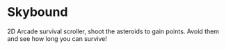 # Skybound
2D Arcade survival scroller, shoot the asteroids to gain points. Avoid them and see how long you can survive!
